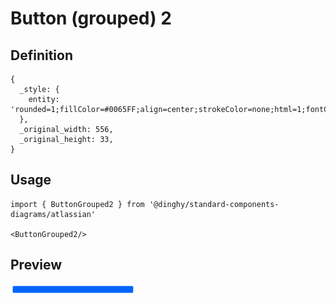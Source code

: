 # Button (grouped) 2

## Definition

```
{
  _style: { 
    entity: 'rounded=1;fillColor=#0065FF;align=center;strokeColor=none;html=1;fontColor=#ffffff;fontSize=12;whiteSpace=wrap;',
  },
  _original_width: 556,
  _original_height: 33,
}
```

## Usage

```
import { ButtonGrouped2 } from '@dinghy/standard-components-diagrams/atlassian'

<ButtonGrouped2/>
```

## Preview

<img src="./button-grouped-2.png" width="200"/>
